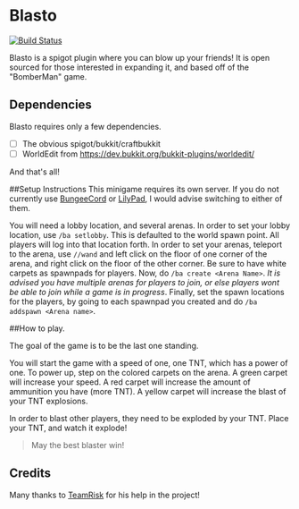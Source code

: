 # Blasto 
[![Build Status](https://travis-ci.org/jsutaria/Blasto.svg?branch=master)](https://travis-ci.org/jsutaria/Blasto) 

Blasto is a spigot plugin where you can blow up your friends! It is open sourced for those interested in expanding it, and based off of the "BomberMan" game.

## Dependencies
Blasto requires only a few dependencies.
* [ ] The obvious spigot/bukkit/craftbukkit
* [ ] WorldEdit from https://dev.bukkit.org/bukkit-plugins/worldedit/

And that's all!

##Setup Instructions
This minigame requires its own server. If you do not currently use [BungeeCord](https://www.spigotmc.org/wiki/bungeecord/) or [LilyPad](http://www.lilypadmc.org), I would advise switching to either of them.

You will need a lobby location, and several arenas. In order to set your lobby location, use `/ba setlobby`. This is defaulted to the world spawn point. All players will log into that location forth. In order to set your arenas, teleport to the arena, use `//wand` and left click on the floor of one corner of the arena, and right click on the floor of the other corner. Be sure to have white carpets as spawnpads for players. Now, do `/ba create <Arena Name>`. *It is advised you have multiple arenas for players to join, or else players wont be able to join while a game is in progress*. Finally, set the spawn locations for the players, by going to each spawnpad you created and do `/ba addspawn <Arena name>`.

##How to play.

The goal of the game is to be the last one standing.

You will start the game with a speed of one, one TNT, which has a power of one. To power up, step on the colored carpets on the arena. A green carpet will increase your speed. A red carpet will increase the amount of ammunition you have (more TNT). A yellow carpet will increase the blast of your TNT explosions.

In order to blast other players, they need to be exploded by your TNT. Place your TNT, and watch it explode!

>May the best blaster win!

## Credits
Many thanks to [TeamRisk](http://github.com/teamrisk) for his help in the project!